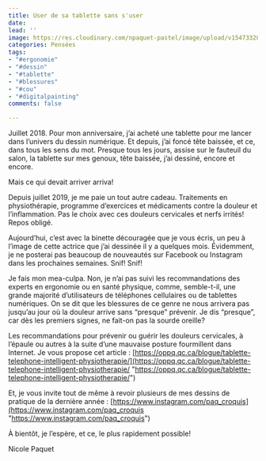```yaml
---
title: User de sa tablette sans s'user
date: 
lead: ''
image: https://res.cloudinary.com/npaquet-pastel/image/upload/v1547332815/Johanne%20Qoodward%2C%202-19.jpg
categories: Pensées
tags:
- "#ergonomie"
- "#dessin"
- "#tablette"
- "#blessures"
- "#cou"
- "#digitalpainting"
comments: false

---
```

Juillet 2018. Pour mon anniversaire, j’ai acheté une tablette pour me lancer dans l’univers du dessin numérique. Et depuis, j’ai foncé tête baissée, et ce, dans tous les sens du mot. Presque tous les jours, assise sur le fauteuil du salon, la tablette sur mes genoux, tête baissée, j’ai dessiné, encore et encore.

Mais ce qui devait arriver arriva!

Depuis juillet 2019, je me paie un tout autre cadeau. Traitements en physiothérapie, programme d’exercices et médicaments contre la douleur et l’inflammation. Pas le choix avec ces douleurs cervicales et nerfs irrités! Repos obligé.

Aujourd’hui, c’est avec la binette découragée que je vous écris, un peu à l’image de cette actrice que j’ai dessinée il y a quelques mois. Évidemment, je ne posterai pas beaucoup de nouveautés sur Facebook ou Instagram dans les prochaines semaines. Snif! Snif!

Je fais mon mea-culpa. Non, je n’ai pas suivi les recommandations des experts en ergonomie ou en santé physique, comme, semble-t-il, une grande majorité d’utilisateurs de téléphones cellulaires ou de tablettes numériques. On se dit que les blessures de ce genre ne nous arrivera pas jusqu’au jour où la douleur arrive sans “presque” prévenir. Je dis “presque”, car dès les premiers signes, ne fait-on pas la sourde oreille?

Les recommandations pour prévenir ou guérir les douleurs cervicales, à l’épaule ou autres à la suite d’une mauvaise posture fourmillent dans Internet. Je vous propose cet article : [https://oppq.qc.ca/blogue/tablette-telephone-intelligent-physiotherapie/](https://oppq.qc.ca/blogue/tablette-telephone-intelligent-physiotherapie/ "https://oppq.qc.ca/blogue/tablette-telephone-intelligent-physiotherapie/")

Et, je vous invite tout de même à revoir plusieurs de mes dessins de pratique de la dernière année : [https://www.instagram.com/paq_croquis](https://www.instagram.com/paq_croquis "https://www.instagram.com/paq_croquis")

À bientôt, je l’espère, et ce, le plus rapidement possible!

Nicole Paquet